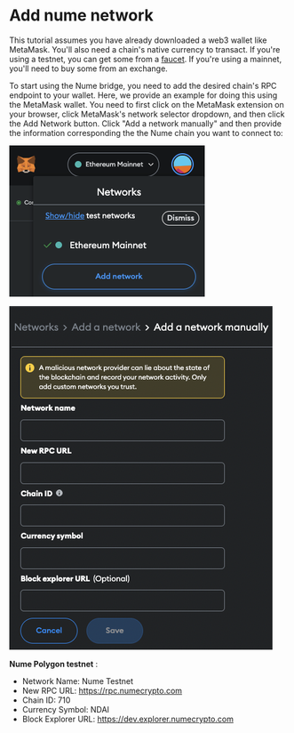 # Add nume network
This tutorial assumes you have already downloaded a web3 wallet like MetaMask. You'll also need a chain's native currency to transact. If you're using a testnet, you can get some from a [faucet](https://faucet.polygon.technology/). If you're using a mainnet, you'll need to buy some from an exchange.

To start using the Nume bridge, you need to add the desired chain's RPC endpoint to your wallet. Here, we provide an example for doing this using the MetaMask wallet. You need to first click on the MetaMask extension on your browser, click MetaMask's network selector dropdown, and then click the Add Network button. Click "Add a network manually" and then provide the information corresponding the the Nume chain you want to connect to:

![Add network](../images/bridge/mm-add-network.png)

![Add network form](../images/bridge/mm-add-network-form.png)

**Nume Polygon testnet** :
- Network Name: Nume Testnet
- New RPC URL: https://rpc.numecrypto.com
- Chain ID: 710
- Currency Symbol: NDAI
- Block Explorer URL: https://dev.explorer.numecrypto.com

<!-- **Nume Polygon testnet tokens** :
- MATIC: ```0x1111111111111111111111111111111111111111``` ( 18 decimals ) import as ERC20
- DAI: ```0xEe146Fac7b2fce5FdBE31C36d89cF92f6b006F80``` ( 18 decimals ) native
- USDC: ```0xE9573B8A0AF951431bcBD194E8cc3AeE654Cd723``` ( 6 decimals ) import as ERC20
- USDT: ```0xCE47C48fDF8c9355FDbE4DacC1e1954914D65Be6``` ( 6 decimals ) import as ERC20
- WBTC: ```0x799c6832d187243f3367902079A72fb3Fd61cdF7``` ( 8 decimals ) import as ERC20
- WETH: ```0x0b6D9aB4c80889b65A61050470CBC5523d8Ce48D``` ( 18 decimals ) import as ERC20 -->

<!-- **Nume Polygon mainnet** :
- Network Name: Nume
- New RPC URL: https://rpc.numecrypto.com
- Chain ID: 711
- Currency Symbol: MATIC
- Block Explorer URL: https://explorer.numecrypto.com -->
